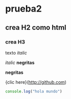 # prueba2
## crea H2 como html
### crea H3

texto
*italic*

_italic_
**negritas**

__negritas__

{clic here}(http://github.com)

```javascript
console.log("hola mundo")
